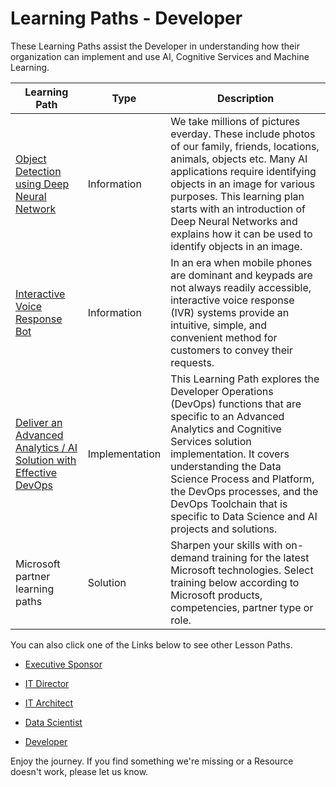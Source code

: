 Learning Paths - Developer
==========================

These Learning Paths assist the Developer in understanding how their
organization can implement and use AI, Cognitive Services and Machine Learning.

| **Learning Path**                                                                                                                                                                          | **Type**       | **Description**                                                                                                                                                                                                                                                                                                                                  |
|--------------------------------------------------------------------------------------------------------------------------------------------------------------------------------------------|----------------|--------------------------------------------------------------------------------------------------------------------------------------------------------------------------------------------------------------------------------------------------------------------------------------------------------------------------------------------------|
| [Object Detection using Deep Neural Network](https://github.com/BuckWoody/LearningPaths/blob/master/Developer/Learning%20Path%20-Object%20Detection%20Using%20Deep%20Neural%20Networks.md) | Information    | We take millions of pictures everday. These include photos of our family, friends, locations, animals, objects etc. Many AI applications require identifying objects in an image for various purposes. This learning plan starts with an introduction of Deep Neural Networks and explains how it can be used to identify objects in an image.   |
| [Interactive Voice Response Bot](https://github.com/BuckWoody/LearningPaths/blob/master/Developer/Learning%20Path%20-%20Interactive%20Voice%20Response%20Bot.md)                           | Information    | In an era when mobile phones are dominant and keypads are not always readily accessible, interactive voice response (IVR) systems provide an intuitive, simple, and convenient method for customers to convey their requests.                                                                                                                    |
| [Deliver an Advanced Analytics / AI Solution with Effective DevOps](https://github.com/BuckWoody/LearningPaths/blob/master/IT%20Architect/Learning%20Path%20-%20Devops%20for%20Data%20Science.md) | Implementation | This Learning Path explores the Developer Operations (DevOps) functions that are specific to an Advanced Analytics and Cognitive Services solution implementation. It covers understanding the Data Science Process and Platform, the DevOps processes, and the DevOps Toolchain that is specific to Data Science and AI projects and solutions. |
| Microsoft partner learning paths                                                                                                                                                           | Solution       | Sharpen your skills with on-demand training for the latest Microsoft technologies. Select training below according to Microsoft products, competencies, partner type or role.                                                                                                                                                                    |

You can also click one of the Links below to see other Lesson Paths.

-   [Executive
    Sponsor](https://github.com/BuckWoody/LearningPaths/tree/master/Executive%20Sponsor)

-   [IT
    Director](https://github.com/BuckWoody/LearningPaths/tree/master/IT%20Director)

-   [IT
    Architect](https://github.com/BuckWoody/LearningPaths/tree/master/IT%20Architect)

-   [Data
    Scientist](https://github.com/BuckWoody/LearningPaths/tree/master/Data%20Scientist)

-   [Developer](https://github.com/BuckWoody/LearningPaths/tree/master/Developer)

Enjoy the journey. If you find something we're missing or a Resource doesn't
work, please let us know.
